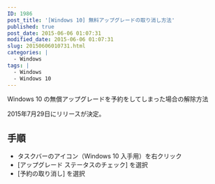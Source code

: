```yaml
---
ID: 1986
post_title: '[Windows 10] 無料アップグレードの取り消し方法'
published: true
post_date: 2015-06-06 01:07:31
modified_date: 2015-06-06 01:07:31
slug: 20150606010731.html
categories: |
  - Windows
tags: |
  - Windows
  - Windows 10
---
```

Windows 10 の無償アップグレードを予約をしてしまった場合の解除方法

2015年7月29日にリリースが決定。
<!--more-->
<h2>手順</h2>
<ul>
  <li>タスクバーのアイコン（Windows 10 入手用）を右クリック
  <li>[アップグレード ステータスのチェック] を選択
  <li>[予約の取り消し] を選択
</ul>